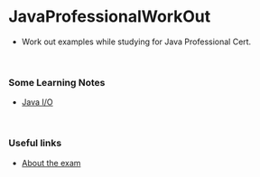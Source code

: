 # JavaProfessionalWorkOut
* Work out examples while studying for Java Professional Cert. 


&nbsp;

### Some Learning Notes ###
* [Java I/O](/javaIO/README.md)


&nbsp;

### Useful links ###
* [About the exam](https://education.oracle.com/java-se-8-programmer-ii/pexam_1Z0-809)


